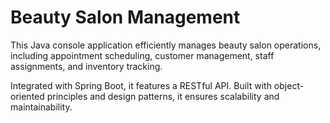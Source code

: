 # Beauty Salon Management
This Java console application efficiently manages beauty salon operations, 
including appointment scheduling, customer management, staff assignments, and inventory tracking. 

Integrated with Spring Boot, it features a RESTful API.
Built with object-oriented principles and design patterns, it ensures scalability and maintainability.
